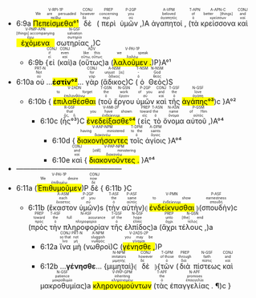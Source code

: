 
- 6:9a <RUBY><ruby><ruby><mark><mark class='verb'>Πεπείσμεθα°¹</mark></mark><rt>πείθω</rt></ruby><rt>We are persuaded</rt></ruby><rt>V-RPI-1P</rt></RUBY> <RUBY><ruby><ruby>δὲ<rt>δέ</rt></ruby><rt>however</rt></ruby><rt>CONJ</rt></RUBY> (<RUBY><ruby><ruby>περὶ<rt>περί</rt></ruby><rt>concerning</rt></ruby><rt>PREP</rt></RUBY> <RUBY><ruby><ruby>ὑμῶν ,<rt>σύ</rt></ruby><rt>you</rt></ruby><rt>P-2GP</rt></RUBY>)A <RUBY><ruby><ruby>ἀγαπητοί ,<rt>ἀγαπητός</rt></ruby><rt>beloved</rt></ruby><rt>A-VPM</rt></RUBY> (<RUBY><ruby><ruby>τὰ<rt>ὁ</rt></ruby><rt>of</rt></ruby><rt>T-APN</rt></RUBY> <RUBY><ruby><ruby>κρείσσονα<rt>κρείσσων</rt></ruby><rt>better [things]</rt></ruby><rt>A-APN-C</rt></RUBY>  <RUBY><ruby><ruby>καὶ<rt>καί</rt></ruby><rt>and</rt></ruby><rt>CONJ</rt></RUBY> <RUBY><ruby><ruby><mark class='ptc'>ἐχόμενα</mark><rt>ἔχω</rt></ruby><rt>[things] accompanying</rt></ruby><rt>V-PMP-APN</rt></RUBY> <RUBY><ruby><ruby>σωτηρίας ,<rt>σωτηρία</rt></ruby><rt>salvation</rt></ruby><rt>N-GSF</rt></RUBY>)C 
	- 6:9b {<RUBY><ruby><ruby>εἰ<rt>εἰ</rt></ruby><rt>if</rt></ruby><rt>CONJ</rt></RUBY> (<RUBY><ruby><ruby>καὶ<rt>καί</rt></ruby><rt>even</rt></ruby><rt>CONJ</rt></RUBY>)a (<RUBY><ruby><ruby>οὕτως<rt>οὕτω, οὕτως</rt></ruby><rt>like this</rt></ruby><rt>ADV</rt></RUBY>)a (<RUBY><ruby><ruby><mark class='verb'>λαλοῦμεν .</mark><rt>λαλέω</rt></ruby><rt>we speak</rt></ruby><rt>V-PAI-1P</rt></RUBY>)P}A°¹
- 6:10a <RUBY><ruby><ruby>οὐ<rt>οὐ</rt></ruby><rt>Not</rt></ruby><rt>PRT-N</rt></RUBY> ...<mark>**ἐστίν°²**</mark>... <RUBY><ruby><ruby>γὰρ<rt>γάρ</rt></ruby><rt>for</rt></ruby><rt>CONJ</rt></RUBY> (<RUBY><ruby><ruby>ἄδικος<rt>ἄδικος</rt></ruby><rt>unjust [is]</rt></ruby><rt>A-NSM</rt></RUBY>)C (<RUBY><ruby><ruby>ὁ<rt>ὁ</rt></ruby><rt>-</rt></ruby><rt>T-NSM</rt></RUBY> <RUBY><ruby><ruby>Θεὸς<rt>θεός</rt></ruby><rt>God</rt></ruby><rt>N-NSM</rt></RUBY>)S 
	- 6:10b { <RUBY><ruby><ruby><mark class='ptc'>ἐπιλαθέσθαι</mark><rt>ἐπιλανθάνω</rt></ruby><rt>to forget</rt></ruby><rt>V-2ADN</rt></RUBY> (<RUBY><ruby><ruby>τοῦ<rt>ὁ</rt></ruby><rt>the</rt></ruby><rt>T-GSN</rt></RUBY> <RUBY><ruby><ruby>ἔργου<rt>ἔργον</rt></ruby><rt>work</rt></ruby><rt>N-GSN</rt></RUBY> <RUBY><ruby><ruby>ὑμῶν<rt>σύ</rt></ruby><rt>of you</rt></ruby><rt>P-2GP</rt></RUBY> <RUBY><ruby><ruby>καὶ<rt>καί</rt></ruby><rt>and</rt></ruby><rt>CONJ</rt></RUBY> <RUBY><ruby><ruby>τῆς<rt>ὁ</rt></ruby><rt>the</rt></ruby><rt>T-GSF</rt></RUBY> <RUBY><ruby><ruby><mark>ἀγάπης°³</mark><rt>ἀγάπη</rt></ruby><rt>love</rt></ruby><rt>N-GSF</rt></RUBY>)c }A°²
		- 6:10c (<RUBY><ruby><ruby>ἧς°³<rt>ὅς, ἥ</rt></ruby><rt>that</rt></ruby><rt>R-GSF</rt></RUBY>)C <RUBY><ruby><ruby><mark><mark class='verb'>ἐνεδείξασθε°⁴</mark></mark><rt>ἐνδείκνυμι</rt></ruby><rt>you have shown</rt></ruby><rt>V-AMI-2P</rt></RUBY> (<RUBY><ruby><ruby>εἰς<rt>εἰς</rt></ruby><rt>toward</rt></ruby><rt>PREP</rt></RUBY> <RUBY><ruby><ruby>τὸ<rt>ὁ</rt></ruby><rt>the</rt></ruby><rt>T-ASN</rt></RUBY> <RUBY><ruby><ruby>ὄνομα<rt>ὄνομα</rt></ruby><rt>name</rt></ruby><rt>N-ASN</rt></RUBY> <RUBY><ruby><ruby>αὐτοῦ ,<rt>αὐτός</rt></ruby><rt>of Him</rt></ruby><rt>P-GSM</rt></RUBY>)A°⁴
			- 6:10d { <RUBY><ruby><ruby><mark class='ptc'>διακονήσαντες</mark><rt>διακονέω</rt></ruby><rt>having ministered</rt></ruby><rt>V-AAP-NPM</rt></RUBY> <RUBY><ruby><ruby>τοῖς<rt>ὁ</rt></ruby><rt>to the</rt></ruby><rt>T-DPM</rt></RUBY> <RUBY><ruby><ruby>ἁγίοις<rt>ἅγιος</rt></ruby><rt>saints</rt></ruby><rt>A-DPM</rt></RUBY> }A°⁴
			- 6:10e <RUBY><ruby><ruby>καὶ<rt>καί</rt></ruby><rt>and</rt></ruby><rt>CONJ</rt></RUBY> { <RUBY><ruby><ruby><mark class='ptc'>διακονοῦντες .</mark><rt>διακονέω</rt></ruby><rt>[still] ministering</rt></ruby><rt>V-PAP-NPM</rt></RUBY> }A°⁴
- ———————————————
- 6:11a (<RUBY><ruby><ruby><mark class='verb'>Ἐπιθυμοῦμεν</mark><rt>ἐπιθυμέω</rt></ruby><rt>We desire</rt></ruby><rt>V-PAI-1P</rt></RUBY>)P <RUBY><ruby><ruby>δὲ<rt>δέ</rt></ruby><rt>now</rt></ruby><rt>CONJ</rt></RUBY> { 6:11b }C
	- 6:11b (<RUBY><ruby><ruby>ἕκαστον<rt>ἕκαστος</rt></ruby><rt>each</rt></ruby><rt>A-ASM</rt></RUBY> <RUBY><ruby><ruby>ὑμῶν<rt>σύ</rt></ruby><rt>of you</rt></ruby><rt>P-2GP</rt></RUBY>)s (<RUBY><ruby><ruby>τὴν<rt>ὁ</rt></ruby><rt>the</rt></ruby><rt>T-ASF</rt></RUBY> <RUBY><ruby><ruby>αὐτὴν<rt>αὐτός</rt></ruby><rt>same</rt></ruby><rt>P-ASF</rt></RUBY>)⦇ <RUBY><ruby><ruby><mark class='inf'>ἐνδείκνυσθαι</mark><rt>ἐνδείκνυμι</rt></ruby><rt>to show</rt></ruby><rt>V-PMN</rt></RUBY> ⦈(<RUBY><ruby><ruby>σπουδὴν<rt>σπουδή</rt></ruby><rt>earnestness</rt></ruby><rt>P-ASF</rt></RUBY>)c (<RUBY><ruby><ruby>πρὸς<rt>πρός</rt></ruby><rt>toward</rt></ruby><rt>PREP</rt></RUBY> <RUBY><ruby><ruby>τὴν<rt>ὁ</rt></ruby><rt>the</rt></ruby><rt>T-ASF</rt></RUBY> <RUBY><ruby><ruby>πληροφορίαν<rt>πληροφορία</rt></ruby><rt>full assurance</rt></ruby><rt>N-ASF</rt></RUBY> <RUBY><ruby><ruby>τῆς<rt>ὁ</rt></ruby><rt>of the</rt></ruby><rt>T-GSF</rt></RUBY> <RUBY><ruby><ruby>ἐλπίδος<rt>ἐλπίς</rt></ruby><rt>hope</rt></ruby><rt>N-GSF</rt></RUBY>)a (<RUBY><ruby><ruby>ἄχρι<rt>ἄχρι</rt></ruby><rt>unto</rt></ruby><rt>PREP</rt></RUBY> <RUBY><ruby><ruby>τέλους ,<rt>τέλος</rt></ruby><rt>[the] end</rt></ruby><rt>N-GSN</rt></RUBY>)a
		- 6:12a <RUBY><ruby><ruby>ἵνα<rt>ἵνα</rt></ruby><rt>so that</rt></ruby><rt>CONJ</rt></RUBY> <RUBY><ruby><ruby>μὴ<rt>μή</rt></ruby><rt>not</rt></ruby><rt>PRT-N</rt></RUBY> (<RUBY><ruby><ruby>νωθροὶ<rt>νωθρός</rt></ruby><rt>sluggish</rt></ruby><rt>A-NPM</rt></RUBY>)C (<RUBY><ruby><ruby><mark class='verb'>γένησθε ,</mark><rt>γίνομαι</rt></ruby><rt>you may be</rt></ruby><rt>V-2ADS-2P</rt></RUBY>)P 
		- 6:12b ...**γένησθε**... {<RUBY><ruby><ruby>μιμηταὶ<rt>μιμητής</rt></ruby><rt>imitators</rt></ruby><rt>N-NPM</rt></RUBY>}⦇ <RUBY><ruby><ruby>δὲ<rt>δέ</rt></ruby><rt>however</rt></ruby><rt>CONJ</rt></RUBY> ⦈{<RUBY><ruby><ruby>τῶν<rt>ὁ</rt></ruby><rt>of those</rt></ruby><rt>T-GPM</rt></RUBY> (<RUBY><ruby><ruby>διὰ<rt>διά</rt></ruby><rt>through</rt></ruby><rt>PREP</rt></RUBY> <RUBY><ruby><ruby>πίστεως<rt>πίστις</rt></ruby><rt>faith</rt></ruby><rt>N-GSF</rt></RUBY> <RUBY><ruby><ruby>καὶ<rt>καί</rt></ruby><rt>and</rt></ruby><rt>CONJ</rt></RUBY> <RUBY><ruby><ruby>μακροθυμίας<rt>μακροθυμία</rt></ruby><rt>patience</rt></ruby><rt>N-GSF</rt></RUBY>)a <RUBY><ruby><ruby><mark class='ptc'>κληρονομούντων</mark><rt>κληρονομέω</rt></ruby><rt>inheriting</rt></ruby><rt>V-PAP-GPM</rt></RUBY> (<RUBY><ruby><ruby>τὰς<rt>ὁ</rt></ruby><rt>the</rt></ruby><rt>T-APF</rt></RUBY> <RUBY><ruby><ruby>ἐπαγγελίας . ¶<rt>ἐπαγγελία</rt></ruby><rt>promises</rt></ruby><rt>N-APF</rt></RUBY>)c } 
